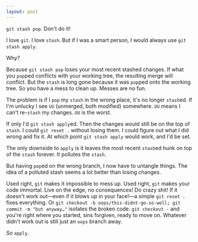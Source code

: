 ```yaml
---
layout: post
---
```


`git stash pop`. Don't do it!

I love `git`. I love `stash`. But if I was a smart person, I would always
use `git stash apply`.

Why?

Because `git stash pop` loses your most recent stashed changes. If what
you `pop`ped conflicts with your working tree, the resulting merge will
conflict. But the `stash` is long gone because it was `pop`ped onto the
working tree. So you have a mess to clean up. Messes are no fun.

The problem is if I `pop` my `stash` in the wrong place, it's no longer
`stash`ed. If I'm unlucky I see `UU` (unmerged, both modified)
somewhere. `UU` means I can't re-`stash` my changes. `UU` is the worst.

If only I'd `git stash apply`ed. Then the changes would still be on the
top of `stash`. I could `git reset .` without losing them. I could
figure out what I did wrong and fix it. At which point `git stash
apply` would work, and I'd be set.

The only downside to `apply` is it leaves the most recent `stash`ed hunk
on top of the `stash` forever. It pollutes the `stash`.

But having `pop`ed on the wrong branch, I now have
to untangle things. The idea of a polluted stash seems a lot better
than losing changes.

Used right, `git` makes it impossible to mess up. Used right, `git`
makes your code immortal. Live on the edge, no consequences!  Do
crazy shit! If it doesn't work out—even if it blows up in your face!—a
simple `git reset .` fixes everything. Or `git checkout -b
oops/this-didnt-go-so-well; git commit -m "but anyway…"` isolates the
broken code. `git checkout -` and you're right where you started, sins
forgiven, ready to move on. Whatever didn't work out is still just an
`oops` branch away.

So `apply`.
